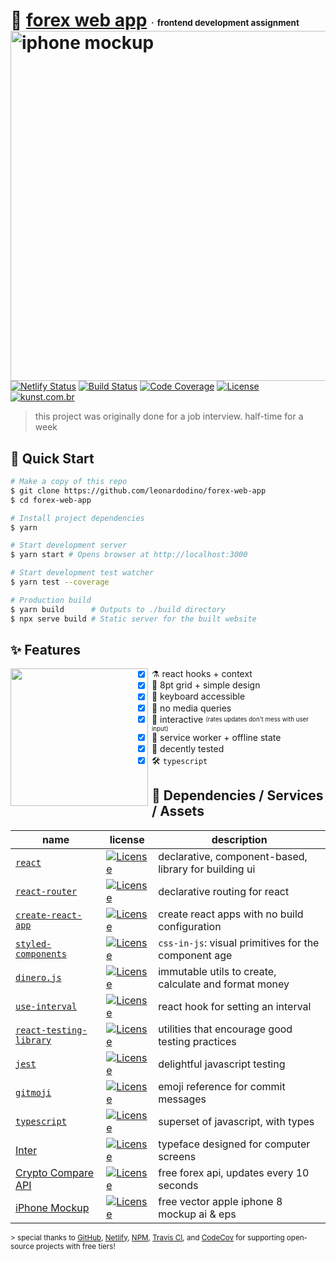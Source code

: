 # :currency_exchange: [forex web app](https://forex.leonardodino.com) <small><small><sub><sup>&middot; &thinsp;frontend development assignment</sup></sub></small></small> [<img alt="iphone mockup" height="560" align="right" src="https://user-images.githubusercontent.com/8649362/53637603-5aa6e900-3c02-11e9-8ccf-10e445aa9a59.png"/>](https://forex.leonardodino.com)

[![Netlify Status](https://api.netlify.com/api/v1/badges/a7700bf8-8021-4750-a84c-625fd9826cb4/deploy-status)](https://app.netlify.com/sites/forex-web-app/deploys)
[![Build Status](https://travis-ci.com/leonardodino/forex-web-app.svg?branch=master)](https://travis-ci.com/leonardodino/forex-web-app)
[![Code Coverage](https://badgen.net/codecov/c/github/leonardodino/forex-web-app)](https://codecov.io/gh/leonardodino/forex-web-app)
[![License](https://badgen.net/github/license/leonardodino/forex-web-app)](https://github.com/leonardodino/forex-web-app/blob/master/LICENSE)
[![kunst.com.br](https://badgen.net/badge/@/kunst.com.br?color=black)](https://kunst.com.br)

> this project was originally done for a job interview. half-time for a week

## :flight_departure: Quick Start

```bash
# Make a copy of this repo
$ git clone https://github.com/leonardodino/forex-web-app
$ cd forex-web-app

# Install project dependencies
$ yarn

# Start development server
$ yarn start # Opens browser at http://localhost:3000

# Start development test watcher
$ yarn test --coverage

# Production build
$ yarn build      # Outputs to ./build directory
$ npx serve build # Static server for the built website
```

## :sparkles: Features

<img src="https://user-images.githubusercontent.com/8649362/56626276-6bc71180-6617-11e9-9f0f-3a8b4ba6ea90.gif" align="left" height="220" width="220"/><img src="https://user-images.githubusercontent.com/8649362/56626450-163f3480-6618-11e9-87a6-b4cdcf99ad0e.gif" align="left" height="220" width="0"/>

- [x] :alembic: react hooks + context
- [x] :art: 8pt grid + simple design
- [x] :musical_keyboard: keyboard accessible
- [x] :shower: no media queries
- [x] :100: interactive <sub><sup>(rates updates don't mess with user input)</sup></sub>
- [x] :electric_plug: service worker + offline state
- [x] :robot: decently tested
- [x] :hammer_and_wrench: `typescript`

## :nut_and_bolt: Dependencies / Services / Assets

| name                                                              | license                                                                                                                                                        | description                                           |
| ----------------------------------------------------------------- | -------------------------------------------------------------------------------------------------------------------------------------------------------------- | ----------------------------------------------------- |
| [`react`](https://reactjs.org/)                                   | [![License](https://badgen.net/github/license/facebook/react/)](https://api.github.com/repos/facebook/react/license)                                           | declarative, component-based, library for building ui |
| [`react-router`](https://github.com/ReactTraining/react-router)   | [![License](https://badgen.net/github/license/ReactTraining/react-router/)](https://api.github.com/repos/ReactTraining/react-router/license)                   | declarative routing for react                         |
| [`create-react-app`](https://facebook.github.io/create-react-app) | [![License](https://badgen.net/github/license/facebook/create-react-app/)](https://api.github.com/repos/facebook/create-react-app/license)                     | create react apps with no build configuration         |
| [`styled-components`](https://styled-components.com/)             | [![License](https://badgen.net/github/license/styled-components/styled-components/)](https://api.github.com/repos/styled-components/styled-components/license) | `css-in-js`: visual primitives for the component age  |
| [`dinero.js`](https://sarahdayan.github.io/dinero.js)             | [![License](https://badgen.net/github/license/sarahdayan/dinero.js/)](https://api.github.com/repos/sarahdayan/dinero.js/license)                               | immutable utils to create, calculate and format money |
| [`use-interval`](https://github.com/Hermanya/use-interval)        | [![License](https://badgen.net/github/license/Hermanya/use-interval/)](https://api.github.com/repos/Hermanya/use-interval/license)                             | react hook for setting an interval                    |
| [`react-testing-library`](https://testing-library.com/react)      | [![License](https://badgen.net/github/license/kentcdodds/react-testing-library/)](https://api.github.com/repos/kentcdodds/react-testing-library/license)       | utilities that encourage good testing practices       |
| [`jest`](https://jestjs.io/)                                      | [![License](https://badgen.net/badge/license/MIT/blue)](https://api.github.com/repos/facebook/jest/license)                                                    | delightful javascript testing                         |
| [`gitmoji`](https://www.typescriptlang.org/)                      | [![License](https://badgen.net/github/license/carloscuesta/gitmoji/)](https://api.github.com/repos/carloscuesta/gitmoji/license)                               | emoji reference for commit messages                   |
| [`typescript`](https://www.typescriptlang.org/)                   | [![License](https://badgen.net/github/license/Microsoft/TypeScript/)](https://api.github.com/repos/Microsoft/TypeScript/license)                               | superset of javascript, with types                    |
| [Inter](https://rsms.me/inter/)                                   | [![License](https://badgen.net/github/license/rsms/inter/)](https://api.github.com/repos/rsms/inter/license)                                                   | typeface designed for computer screens                |
| [Crypto Compare API](https://min-api.cryptocompare.com/)          | [![License](https://badgen.net/badge/license/CC%20BY-NC/blue)](https://min-api.cryptocompare.com/faq)                                                          | free forex api, updates every 10 seconds              |
| [iPhone Mockup](http://www.designbolts.com/download/56032/)       | [![License](https://badgen.net/badge/license/link%20back/purple)](http://www.designbolts.com/2017/09/14/free-vector-apple-iphone-8-mockup-ai-eps/)             | free vector apple iphone 8 mockup ai & eps            |

<sup>> special thanks to [GitHub](https://github.com), [Netlify](https://netlify.com), [NPM](https://npmjs.com), [Travis CI](https://travis-ci.com), and [CodeCov](https://codecov.io) for supporting open-source projects with free tiers! </sup>

